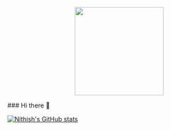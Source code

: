 
<p align="center">
  <img src="https://github.com/thompsonemerson/thompsonemerson/raw/master/cover-thompson.png" height="200"/>
</p>
### Hi there 👋

[![Nithish's GitHub stats](https://github-readme-stats.vercel.app/api?username=sudo-NithishKarthik)](https://github.com/sudo-NithishKarthik/github-readme-stats)
